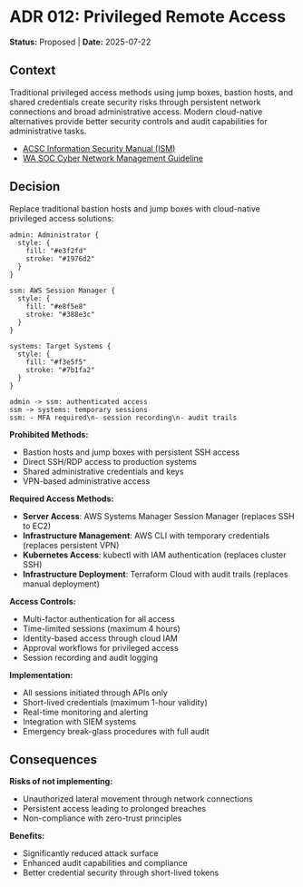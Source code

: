 # ADR 012: Privileged Remote Access

**Status:** Proposed | **Date:** 2025-07-22

## Context

Traditional privileged access methods using jump boxes, bastion hosts,
and shared credentials create security risks through persistent network
connections and broad administrative access. Modern cloud-native
alternatives provide better security controls and audit capabilities for
administrative tasks.

- [ACSC Information Security Manual
  (ISM)](https://www.cyber.gov.au/resources-business-and-government/essential-cyber-security/ism)
- [WA SOC Cyber Network Management
  Guideline](https://soc.cyber.wa.gov.au/guidelines/network-management/)

## Decision

Replace traditional bastion hosts and jump boxes with cloud-native
privileged access solutions:

```d2
admin: Administrator {
  style: {
    fill: "#e3f2fd"
    stroke: "#1976d2"
  }
}

ssm: AWS Session Manager {
  style: {
    fill: "#e8f5e8"
    stroke: "#388e3c"
  }
}

systems: Target Systems {
  style: {
    fill: "#f3e5f5"
    stroke: "#7b1fa2"
  }
}

admin -> ssm: authenticated access
ssm -> systems: temporary sessions
ssm: - MFA required\n- session recording\n- audit trails
```

**Prohibited Methods:**

- Bastion hosts and jump boxes with persistent SSH access
- Direct SSH/RDP access to production systems
- Shared administrative credentials and keys
- VPN-based administrative access

**Required Access Methods:**

- **Server Access**: AWS Systems Manager Session Manager (replaces SSH
  to EC2)
- **Infrastructure Management**: AWS CLI with temporary credentials
  (replaces persistent VPN)  
- **Kubernetes Access**: kubectl with IAM authentication (replaces
  cluster SSH)
- **Infrastructure Deployment**: Terraform Cloud with audit trails
  (replaces manual deployment)

**Access Controls:**

- Multi-factor authentication for all access
- Time-limited sessions (maximum 4 hours)
- Identity-based access through cloud IAM
- Approval workflows for privileged access
- Session recording and audit logging

**Implementation:**

- All sessions initiated through APIs only
- Short-lived credentials (maximum 1-hour validity)
- Real-time monitoring and alerting
- Integration with SIEM systems
- Emergency break-glass procedures with full audit

## Consequences

**Risks of not implementing:**

- Unauthorized lateral movement through network connections
- Persistent access leading to prolonged breaches
- Non-compliance with zero-trust principles

**Benefits:**

- Significantly reduced attack surface
- Enhanced audit capabilities and compliance
- Better credential security through short-lived tokens
